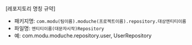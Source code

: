 [레포지토리 명칭 규약]

- 패키지명: `com.modu(팀이름).moduche(프로젝트이름).repository.대상엔티티이름`
- 파일명: `엔티티이름(대문자시작)Repository`
- 예: com.modu.moduche.repository.user, UserRepository

